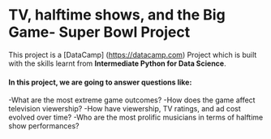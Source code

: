 # TV, halftime shows, and the Big Game- Super Bowl Project
This project is a [DataCamp] (https://datacamp.com) Project which is built with the skills learnt from **Intermediate Python for Data Science**.
#### In this project, we are going to answer questions like:
-What are the most extreme game outcomes?
-How does the game affect television viewership?
-How have viewership, TV ratings, and ad cost evolved over time?
-Who are the most prolific musicians in terms of halftime show performances?
